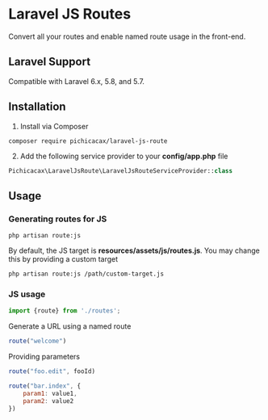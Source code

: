 # Laravel JS Routes
Convert all your routes and enable named route usage in the front-end.

## Laravel Support
Compatible with Laravel 6.x, 5.8, and 5.7.

## Installation
1.  Install via Composer  

```
composer require pichicacax/laravel-js-route
```

2. Add the following service provider to your **config/app.php** file

```php
Pichicacax\LaravelJsRoute\LaravelJsRouteServiceProvider::class
```
	 
## Usage

### Generating routes for JS
```
php artisan route:js
```

By default, the JS target is **resources/assets/js/routes.js**. You may change this by providing a custom target

```
php artisan route:js /path/custom-target.js
```

### JS usage

```javascript
import {route} from './routes';
```  

Generate a URL using a named route  

```javascript
route("welcome")
```

Providing parameters  

```javascript
route("foo.edit", fooId)
```  

```javascript
route("bar.index", {
	param1: value1, 
	param2: value2
})
```






